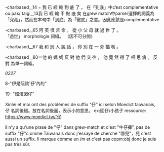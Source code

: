 
-charbased__14 = 我 已 經 輸 到 底 了 。
在「到底」中c’est complementative ou pas/ 
taigi__13我 已 經 輸 甲 貼 底 矣
在grew match中parser選擇的詞義為「究竟」，然而在本句中「到底」為「徹底」之意。因此應該是complementative

-charbased__65 阿 英 很 苦 命 ， 從 小 父 母 就 過 世 了 。  
「過世」 morphologie 詞組。 （因不可分開）

-charbased__67 我 和 別 人 說 話 ， 你 別 在 一 旁 插 嘴 。 

-charbased__80＝他 的 媽 媽 反 對 他 們 交 往 ， 他 竟 然 得 了 相 思 病 。
 反 對 為單一詞組。


*0227* 

8-"伊是阮祧'仔'內的" 

19- "細漢囡仔"

Xinlei et moi ont des problèmes de suffix "仔" ici
selon Moedict taiwanais, 
仔
名詞後綴。放在名詞後面，表示小的意思。
ex:囡仔/小孩子
ressource: https://www.moedict.tw/'仔

il n'y a qu'une prase de "仔" dans grew-match et c'est "牛仔褲", pas de suffix "仔"c omme Taiwanais donc j'essayé de cherché "哪兒"，兒 c'est aussi un suffix. Il marque comme un /m et c'est pas copm:obj  donc je suis pas très sûr. 

